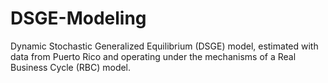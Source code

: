 # DSGE-Modeling
Dynamic Stochastic Generalized Equilibrium (DSGE) model, estimated with data from Puerto Rico and operating under the mechanisms of a Real Business Cycle (RBC) model.
